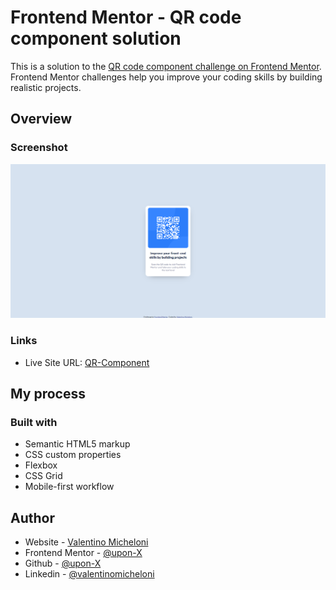 # Frontend Mentor - QR code component solution

This is a solution to the [QR code component challenge on Frontend Mentor](https://www.frontendmentor.io/challenges/qr-code-component-iux_sIO_H). Frontend Mentor challenges help you improve your coding skills by building realistic projects. 

## Overview

### Screenshot

![](./images/Captura1Desktop.png)


### Links

- Live Site URL: [QR-Component](https://qr-component-valemiche.netlify.app/)

## My process

### Built with

- Semantic HTML5 markup
- CSS custom properties
- Flexbox
- CSS Grid
- Mobile-first workflow

## Author

- Website - [Valentino Micheloni](https://valemiche.com.ar)
- Frontend Mentor - [@upon-X](https://www.frontendmentor.io/profile/upon-X)
- Github - [@upon-X](https://github.com/upon-X)
- Linkedin - [@valentinomicheloni](https://www.linkedin.com/in/valentino-micheloni/)